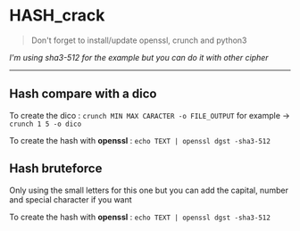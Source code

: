 # HASH_crack

> Don't forget to install/update openssl, crunch and python3

*I'm using sha3-512 for the example but you can do it with other cipher*

---

## Hash compare with a dico

To create the dico : `crunch MIN MAX CARACTER -o FILE_OUTPUT`
for example -> `crunch 1 5 -o dico`

To create the hash with **openssl** : `echo TEXT | openssl dgst -sha3-512`

## Hash bruteforce

Only using the small letters for this one but you can add the capital, number and special character if you want

To create the hash with **openssl** : `echo TEXT | openssl dgst -sha3-512`
